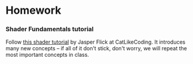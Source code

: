 # Homework


### Shader Fundamentals tutorial
Follow [this shader tutorial](https://catlikecoding.com/unity/tutorials/rendering/part-2/) by Jasper Flick at CatLikeCoding. It introduces many new concepts – if all of it don't stick, don't worry, we will repeat the most important concepts in class.

